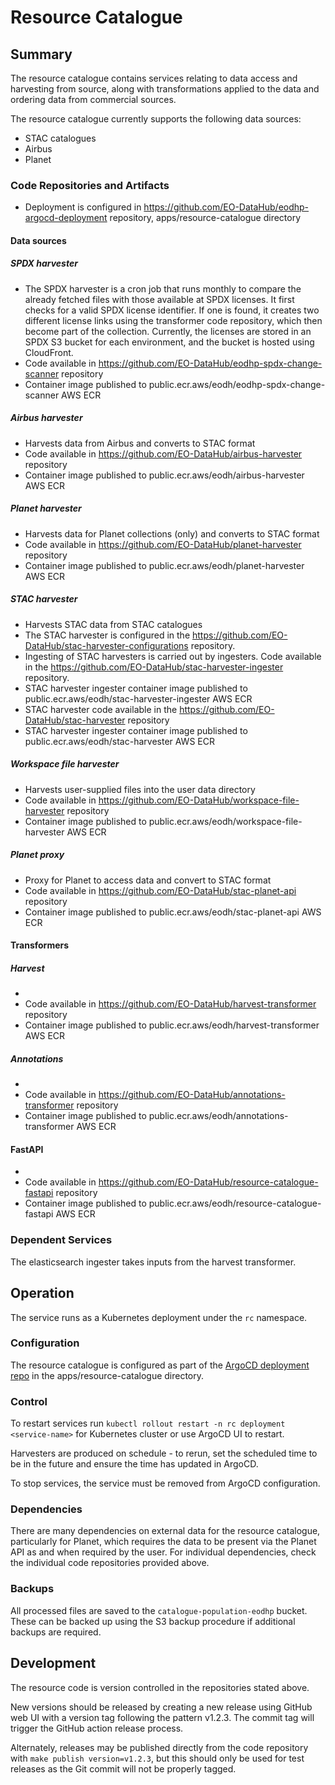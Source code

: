# Resource Catalogue

## Summary

The resource catalogue contains services relating to data access and harvesting from source, along with transformations applied to the data and ordering data from commercial sources.

The resource catalogue currently supports the following data sources:

- STAC catalogues
- Airbus
- Planet


### Code Repositories and Artifacts

- Deployment is configured in https://github.com/EO-DataHub/eodhp-argocd-deployment repository, apps/resource-catalogue directory

#### Data sources

##### SPDX harvester
- The SPDX harvester is a cron job that runs monthly to compare the already fetched files with those available at SPDX licenses. It first checks for a valid SPDX license identifier. If one is found, it creates two different license links using the transformer code repository, which then become part of the collection. Currently, the licenses are stored in an SPDX S3 bucket for each environment, and the bucket is hosted using CloudFront.
- Code available in https://github.com/EO-DataHub/eodhp-spdx-change-scanner repository
- Container image published to public.ecr.aws/eodh/eodhp-spdx-change-scanner AWS ECR

##### Airbus harvester
- Harvests data from Airbus and converts to STAC format
- Code available in https://github.com/EO-DataHub/airbus-harvester repository
- Container image published to public.ecr.aws/eodh/airbus-harvester AWS ECR

##### Planet harvester
- Harvests data for Planet collections (only) and converts to STAC format
- Code available in https://github.com/EO-DataHub/planet-harvester repository
- Container image published to public.ecr.aws/eodh/planet-harvester AWS ECR

##### STAC harvester
- Harvests STAC data from STAC catalogues
- The STAC harvester is configured in the https://github.com/EO-DataHub/stac-harvester-configurations repository. 
- Ingesting of STAC harvesters is carried out by ingesters. Code available in the https://github.com/EO-DataHub/stac-harvester-ingester repository.
- STAC harvester ingester container image published to public.ecr.aws/eodh/stac-harvester-ingester AWS ECR
- STAC harvester code available in the https://github.com/EO-DataHub/stac-harvester repository
- STAC harvester ingester container image published to public.ecr.aws/eodh/stac-harvester AWS ECR

##### Workspace file harvester
- Harvests user-supplied files into the user data directory
- Code available in https://github.com/EO-DataHub/workspace-file-harvester repository
- Container image published to public.ecr.aws/eodh/workspace-file-harvester AWS ECR

##### Planet proxy
- Proxy for Planet to access data and convert to STAC format
- Code available in https://github.com/EO-DataHub/stac-planet-api repository
- Container image published to public.ecr.aws/eodh/stac-planet-api AWS ECR


#### Transformers

##### Harvest
- 
- Code available in https://github.com/EO-DataHub/harvest-transformer repository
- Container image published to public.ecr.aws/eodh/harvest-transformer AWS ECR

##### Annotations
- 
- Code available in https://github.com/EO-DataHub/annotations-transformer repository
- Container image published to public.ecr.aws/eodh/annotations-transformer AWS ECR


#### FastAPI
- 
- Code available in https://github.com/EO-DataHub/resource-catalogue-fastapi repository
- Container image published to public.ecr.aws/eodh/resource-catalogue-fastapi AWS ECR


### Dependent Services

The elasticsearch ingester takes inputs from the harvest transformer.


## Operation

The service runs as a Kubernetes deployment under the `rc` namespace.


### Configuration

The resource catalogue is configured as part of the [ArgoCD deployment repo](https://github.com/EO-DataHub/eodhp-argocd-deployment) in the apps/resource-catalogue directory.


### Control

To restart services run `kubectl rollout restart -n rc deployment <service-name>` for Kubernetes cluster or use ArgoCD UI to restart.

Harvesters are produced on schedule - to rerun, set the scheduled time to be in the future and ensure the time has updated in ArgoCD.

To stop services, the service must be removed from ArgoCD configuration.


### Dependencies

There are many dependencies on external data for the resource catalogue, particularly for Planet, which requires the data to be present via the Planet API as and when required by the user. For individual dependencies, check the individual code repositories provided above.


### Backups

All processed files are saved to the `catalogue-population-eodhp` bucket. These can be backed up using the S3 backup procedure if additional backups are required. 


## Development

The resource code is version controlled in the repositories stated above.

New versions should be released by creating a new release using GitHub web UI with a version tag following the pattern v1.2.3. The commit tag will trigger the GitHub action release process.

Alternately, releases may be published directly from the code repository with `make publish version=v1.2.3`, but this should only be used for test releases as the Git commit will not be properly tagged.
